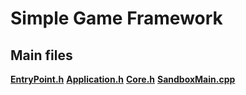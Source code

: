 # Simple Game Framework

## Main files
[**EntryPoint.h**](https://github.com/ts-vadim/Game-Engine/blob/main/GameEngine/GameEngine/sources/GameEngine/EntryPoint.h)
[**Application.h**](https://github.com/ts-vadim/Game-Engine/blob/main/GameEngine/GameEngine/sources/GameEngine/Application/Application.h)
[**Core.h**](https://github.com/ts-vadim/Game-Engine/blob/main/GameEngine/GameEngine/sources/GameEngine/Core.h)
[**SandboxMain.cpp**](https://github.com/ts-vadim/Game-Engine/blob/main/Sandbox/SandboxMain.cpp)
